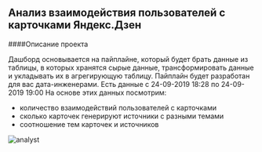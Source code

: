 ## Анализ взаимодействия пользователей с карточками Яндекс.Дзен  

####Описание проекта

Дашборд основывается на пайплайне, который будет брать данные из таблицы, в которых хранятся сырые данные, трансформировать данные и укладывать их в агрегирующую таблицу. Пайплайн будет разработан для вас дата-инженерами.
Есть данные с 24-09-2019 18:28 по 24-09-2019 19:00
На основе этих данных посмотрим:
- количество взаимодействий пользователей с карточками
- сколько карточек генерируют источники с разными темами
- соотношение тем карточек и источников

![analyst](https://user-images.githubusercontent.com/119577732/226819218-83eb859e-ee47-42ce-9517-90b45672b96c.jpg)
